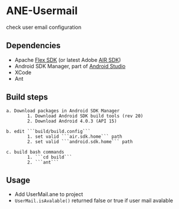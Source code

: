 # ANE-Usermail
check user email configuration


## Dependencies

- Apache [Flex SDK](http://flex.apache.org/installer.html) (or latest Adobe [AIR SDK](http://www.adobe.com/devnet/air/air-sdk-download.html)) 
- Android SDK Manager, part of [Android Studio](https://developer.android.com/studio/index.html)
- XCode 
- Ant

## Build steps

	a. Download packages in Android SDK Manager
    		1. Download Android SDK build tools (rev 20)
    		2. Download Android 4.0.3 (API 15)

	b. edit ```build/build.config```
        	1. set valid ```air.sdk.home``` path 
        	2. set valid ```android.sdk.home``` path
    
	c. build bash commands
        	1. ```cd build``` 
        	2. ```ant```
        
## Usage
 - Add UserMail.ane to project
 - ```UserMail.isAvalable()``` returned false or true if user mail avalable 